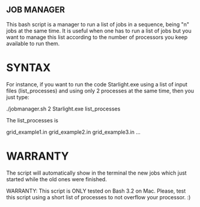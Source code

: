 ## JOB MANAGER

This bash script is a manager to run a list of jobs in a sequence, being "n" jobs at the same time.
It is useful when one has to run a list of jobs but you want to manage this list according to the number of processors you keep available to run them. 

# SYNTAX

For instance, if you want to run the code Starlight.exe using a list of input files (list_processes) and using only 2 processes at the same time, then you just type:

./jobmanager.sh 2 Starlight.exe list_processes

The list_processes is

grid_example1.in 
grid_example2.in 
grid_example3.in
...

# WARRANTY

The script will automatically show in the terminal the new jobs which just started while the old ones were finished.

WARRANTY: This script is ONLY tested on Bash 3.2 on Mac. Please, test this script using a short list of processes to not overflow your processor. :)
